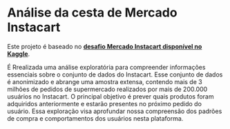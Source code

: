 # Análise da cesta de Mercado Instacart

Este projeto é baseado no **[desafio Mercado Instacart disponível no Kaggle](https://www.kaggle.com/competitions/instacart-market-basket-analysis)**.



É Rrealizada uma análise exploratória para compreender informações essenciais sobre o conjunto de dados do Instacart. Esse conjunto de dados é anonimizado e abrange uma amostra extensa, contendo mais de 3 milhões de pedidos de supermercado realizados por mais de 200.000 usuários no Instacart. O principal objetivo é prever quais produtos foram adquiridos anteriormente e estarão presentes no próximo pedido do usuário. Essa exploração visa aprofundar nossa compreensão dos padrões de compra e comportamentos dos usuários nesta plataforma.
